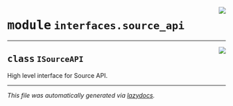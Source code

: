 <!-- markdownlint-disable -->

<a href="../../th2_data_services/interfaces/source_api.py#L0"><img align="right" style="float:right;" src="https://img.shields.io/badge/-source-cccccc?style=flat-square"></a>

# <kbd>module</kbd> `interfaces.source_api`






---

<a href="../../th2_data_services/interfaces/source_api.py#L19"><img align="right" style="float:right;" src="https://img.shields.io/badge/-source-cccccc?style=flat-square"></a>

## <kbd>class</kbd> `ISourceAPI`
High level interface for Source API. 







---

_This file was automatically generated via [lazydocs](https://github.com/ml-tooling/lazydocs)._
